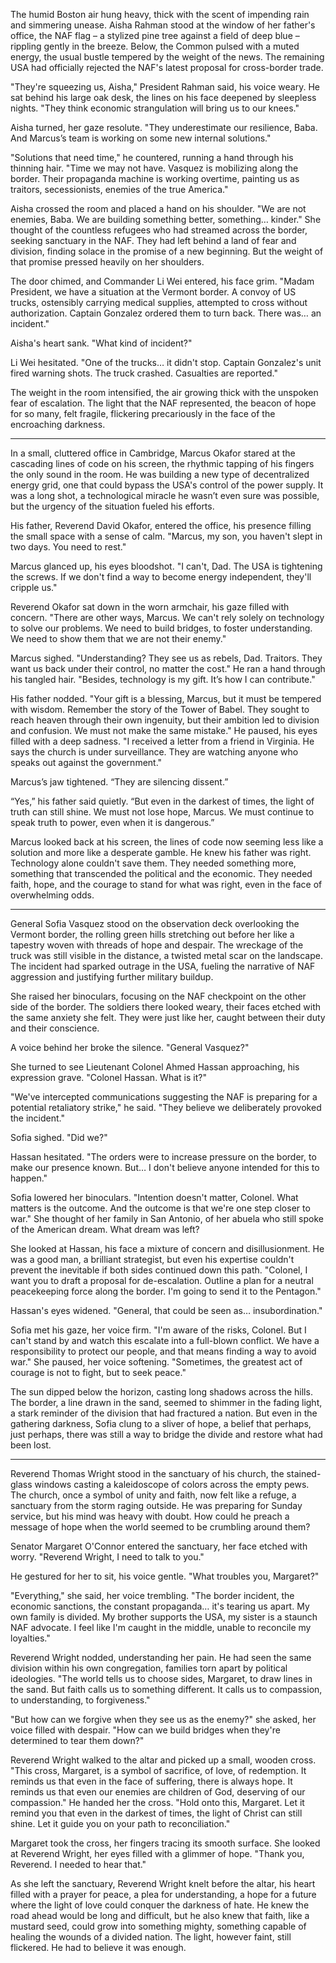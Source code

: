 The humid Boston air hung heavy, thick with the scent of impending rain and simmering unease. Aisha Rahman stood at the window of her father's office, the NAF flag – a stylized pine tree against a field of deep blue – rippling gently in the breeze. Below, the Common pulsed with a muted energy, the usual bustle tempered by the weight of the news. The remaining USA had officially rejected the NAF's latest proposal for cross-border trade.

"They're squeezing us, Aisha," President Rahman said, his voice weary. He sat behind his large oak desk, the lines on his face deepened by sleepless nights. "They think economic strangulation will bring us to our knees."

Aisha turned, her gaze resolute. "They underestimate our resilience, Baba. And Marcus’s team is working on some new internal solutions."

"Solutions that need time," he countered, running a hand through his thinning hair. "Time we may not have. Vasquez is mobilizing along the border. Their propaganda machine is working overtime, painting us as traitors, secessionists, enemies of the true America."

Aisha crossed the room and placed a hand on his shoulder. "We are not enemies, Baba. We are building something better, something… kinder." She thought of the countless refugees who had streamed across the border, seeking sanctuary in the NAF. They had left behind a land of fear and division, finding solace in the promise of a new beginning. But the weight of that promise pressed heavily on her shoulders.

The door chimed, and Commander Li Wei entered, his face grim. "Madam President, we have a situation at the Vermont border. A convoy of US trucks, ostensibly carrying medical supplies, attempted to cross without authorization. Captain Gonzalez ordered them to turn back. There was… an incident."

Aisha's heart sank. "What kind of incident?"

Li Wei hesitated. "One of the trucks… it didn't stop. Captain Gonzalez's unit fired warning shots. The truck crashed. Casualties are reported."

The weight in the room intensified, the air growing thick with the unspoken fear of escalation. The light that the NAF represented, the beacon of hope for so many, felt fragile, flickering precariously in the face of the encroaching darkness.

***

In a small, cluttered office in Cambridge, Marcus Okafor stared at the cascading lines of code on his screen, the rhythmic tapping of his fingers the only sound in the room. He was building a new type of decentralized energy grid, one that could bypass the USA's control of the power supply. It was a long shot, a technological miracle he wasn’t even sure was possible, but the urgency of the situation fueled his efforts.

His father, Reverend David Okafor, entered the office, his presence filling the small space with a sense of calm. "Marcus, my son, you haven't slept in two days. You need to rest."

Marcus glanced up, his eyes bloodshot. "I can't, Dad. The USA is tightening the screws. If we don't find a way to become energy independent, they'll cripple us."

Reverend Okafor sat down in the worn armchair, his gaze filled with concern. "There are other ways, Marcus. We can't rely solely on technology to solve our problems. We need to build bridges, to foster understanding. We need to show them that we are not their enemy."

Marcus sighed. "Understanding? They see us as rebels, Dad. Traitors. They want us back under their control, no matter the cost." He ran a hand through his tangled hair. "Besides, technology is my gift. It’s how I can contribute."

His father nodded. "Your gift is a blessing, Marcus, but it must be tempered with wisdom. Remember the story of the Tower of Babel. They sought to reach heaven through their own ingenuity, but their ambition led to division and confusion. We must not make the same mistake." He paused, his eyes filled with a deep sadness. "I received a letter from a friend in Virginia. He says the church is under surveillance. They are watching anyone who speaks out against the government."

Marcus’s jaw tightened. “They are silencing dissent.”

“Yes,” his father said quietly. “But even in the darkest of times, the light of truth can still shine. We must not lose hope, Marcus. We must continue to speak truth to power, even when it is dangerous.”

Marcus looked back at his screen, the lines of code now seeming less like a solution and more like a desperate gamble. He knew his father was right. Technology alone couldn't save them. They needed something more, something that transcended the political and the economic. They needed faith, hope, and the courage to stand for what was right, even in the face of overwhelming odds.

***

General Sofia Vasquez stood on the observation deck overlooking the Vermont border, the rolling green hills stretching out before her like a tapestry woven with threads of hope and despair. The wreckage of the truck was still visible in the distance, a twisted metal scar on the landscape. The incident had sparked outrage in the USA, fueling the narrative of NAF aggression and justifying further military buildup.

She raised her binoculars, focusing on the NAF checkpoint on the other side of the border. The soldiers there looked weary, their faces etched with the same anxiety she felt. They were just like her, caught between their duty and their conscience.

A voice behind her broke the silence. "General Vasquez?"

She turned to see Lieutenant Colonel Ahmed Hassan approaching, his expression grave. "Colonel Hassan. What is it?"

"We've intercepted communications suggesting the NAF is preparing for a potential retaliatory strike," he said. "They believe we deliberately provoked the incident."

Sofia sighed. "Did we?"

Hassan hesitated. "The orders were to increase pressure on the border, to make our presence known. But… I don't believe anyone intended for this to happen."

Sofia lowered her binoculars. "Intention doesn't matter, Colonel. What matters is the outcome. And the outcome is that we're one step closer to war." She thought of her family in San Antonio, of her abuela who still spoke of the American dream. What dream was left?

She looked at Hassan, his face a mixture of concern and disillusionment. He was a good man, a brilliant strategist, but even his expertise couldn't prevent the inevitable if both sides continued down this path. "Colonel, I want you to draft a proposal for de-escalation. Outline a plan for a neutral peacekeeping force along the border. I'm going to send it to the Pentagon."

Hassan's eyes widened. "General, that could be seen as… insubordination."

Sofia met his gaze, her voice firm. "I'm aware of the risks, Colonel. But I can't stand by and watch this escalate into a full-blown conflict. We have a responsibility to protect our people, and that means finding a way to avoid war." She paused, her voice softening. "Sometimes, the greatest act of courage is not to fight, but to seek peace."

The sun dipped below the horizon, casting long shadows across the hills. The border, a line drawn in the sand, seemed to shimmer in the fading light, a stark reminder of the division that had fractured a nation. But even in the gathering darkness, Sofia clung to a sliver of hope, a belief that perhaps, just perhaps, there was still a way to bridge the divide and restore what had been lost.

***

Reverend Thomas Wright stood in the sanctuary of his church, the stained-glass windows casting a kaleidoscope of colors across the empty pews. The church, once a symbol of unity and faith, now felt like a refuge, a sanctuary from the storm raging outside. He was preparing for Sunday service, but his mind was heavy with doubt. How could he preach a message of hope when the world seemed to be crumbling around them?

Senator Margaret O'Connor entered the sanctuary, her face etched with worry. "Reverend Wright, I need to talk to you."

He gestured for her to sit, his voice gentle. "What troubles you, Margaret?"

"Everything," she said, her voice trembling. "The border incident, the economic sanctions, the constant propaganda… it's tearing us apart. My own family is divided. My brother supports the USA, my sister is a staunch NAF advocate. I feel like I'm caught in the middle, unable to reconcile my loyalties."

Reverend Wright nodded, understanding her pain. He had seen the same division within his own congregation, families torn apart by political ideologies. "The world tells us to choose sides, Margaret, to draw lines in the sand. But faith calls us to something different. It calls us to compassion, to understanding, to forgiveness."

"But how can we forgive when they see us as the enemy?" she asked, her voice filled with despair. "How can we build bridges when they're determined to tear them down?"

Reverend Wright walked to the altar and picked up a small, wooden cross. "This cross, Margaret, is a symbol of sacrifice, of love, of redemption. It reminds us that even in the face of suffering, there is always hope. It reminds us that even our enemies are children of God, deserving of our compassion." He handed her the cross. "Hold onto this, Margaret. Let it remind you that even in the darkest of times, the light of Christ can still shine. Let it guide you on your path to reconciliation."

Margaret took the cross, her fingers tracing its smooth surface. She looked at Reverend Wright, her eyes filled with a glimmer of hope. "Thank you, Reverend. I needed to hear that."

As she left the sanctuary, Reverend Wright knelt before the altar, his heart filled with a prayer for peace, a plea for understanding, a hope for a future where the light of love could conquer the darkness of hate. He knew the road ahead would be long and difficult, but he also knew that faith, like a mustard seed, could grow into something mighty, something capable of healing the wounds of a divided nation. The light, however faint, still flickered. He had to believe it was enough.